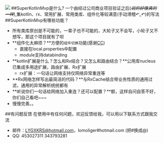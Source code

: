 ![](https://i.imgur.com/iZuGkjL.png)
##SuperKotlinMvp是什么?
一个由经过公司商业项目验证之后(*~~说的好像真的一样~~*),集kotlin、rx、常用扩展、常用类库、组件化等较满意(手动滑稽↶_↶)的写法
##SuperKotlinMvp有哪些功能？

* 所有类库原创是不可能的，一辈子也不可能的，大轮子又不会写，小轮子又不想写，那这个项目就有了呗
* **组件化太麻烦？**方便的`组件切换`功能(感谢[CC](https://github.com/luckybilly/CC "cc"))
    *  直接在local.properties中配置
    *  module支持databinding
* **kotlin扩展是什么？怎么和Rx结合？又怎么和路由结合？**公用库nucleus已集成多用途扩展，路由扩展、Rx扩展
	* rx扩展：一句话让网络支持仅网络异常重连等
* **Rx网络怎样写出最简洁的代码？**与RxCache结合带业务性质的通用过滤，通用的异常解析统统都有
* **听说你们一句话给网络加入重连？还可以配置？**额，这样自问自答不好，你们自己看吧~~~
* 慢慢完善。。

##有问题反馈
在使用中有任何问题，欢迎反馈给我，可以用以下联系方式跟我交流

* 邮件：LYGXKRS@hotmail.com，lomoliger#hotmail.com (把#换成@)
* QQ: 453027311 343793281
